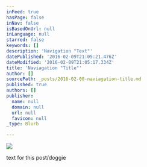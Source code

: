 ```yaml
---
inFeed: true
hasPage: false
inNav: false
isBasedOnUrl: null
inLanguage: null
starred: false
keywords: []
description: 'Navigation "Text"'
datePublished: '2016-02-09T21:05:21.476Z'
dateModified: '2016-02-09T21:05:17.334Z'
title: 'Naviagation "Title"'
author: []
sourcePath: _posts/2016-02-08-naviagation-title.md
published: true
authors: []
publisher:
  name: null
  domain: null
  url: null
  favicon: null
_type: Blurb

---
```

![](https://the-grid-user-content.s3-us-west-2.amazonaws.com/ac1428a8-3367-457d-9319-90420fca6e2e.jpg)

text for this post/doggie